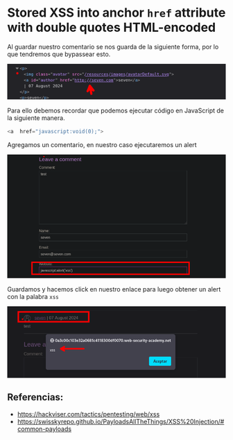 # Stored XSS into anchor `href` attribute with double quotes HTML-encoded

Al guardar nuestro comentario se nos guarda de la siguiente forma, por lo que tendremos que bypassear esto. 

![20240807083559.png](20240807083559.png)

Para ello debemos recordar que podemos ejecutar código en JavaScript de la siguiente manera.

```c
<a  href="javascript:void(0);">
```

Agregamos un comentario, en nuestro caso ejecutaremos un alert

![20240807083139.png](20240807083139.png)

Guardamos y hacemos click en nuestro enlace para luego obtener un alert con la palabra `xss`

![20240807083318.png](20240807083318.png)

## Referencias:

- https://hackviser.com/tactics/pentesting/web/xss
- https://swisskyrepo.github.io/PayloadsAllTheThings/XSS%20Injection/#common-payloads
